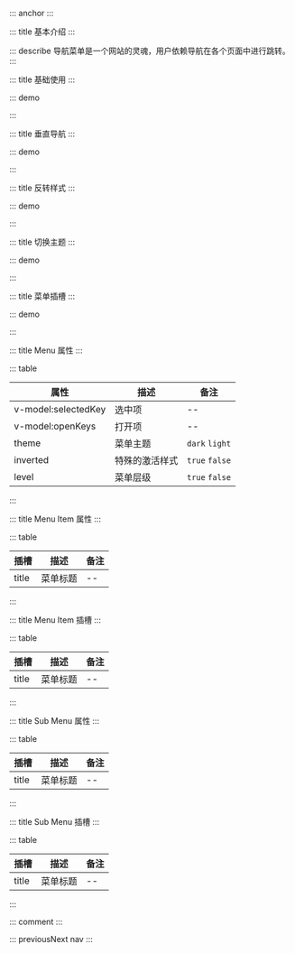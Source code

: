 ::: anchor
:::

::: title 基本介绍
:::

::: describe 导航菜单是一个网站的灵魂，用户依赖导航在各个页面中进行跳转。
:::

::: title 基础使用
:::

::: demo

<template>
  <lay-menu v-model:selectedKey="selectedKey" v-model:openKeys="openKeys">
    <lay-menu-item title="首页" id="1"></lay-menu-item>
    <lay-menu-item title="用户" id="2"></lay-menu-item>
    <lay-menu-item title="角色" id="3"></lay-menu-item> 
    <lay-sub-menu title="目录" id="7">
        <lay-menu-item title="菜单" id="8"></lay-menu-item> 
        <lay-menu-item title="菜单" id="9"></lay-menu-item>
        <lay-sub-menu title="菜单" id="10">
            <lay-menu-item title="菜单" id="11"></lay-menu-item> 
            <lay-menu-item title="菜单" id="12"></lay-menu-item>
            <lay-menu-item title="菜单" id="13"></lay-menu-item>
        </lay-sub-menu>
    </lay-sub-menu> 
  </lay-menu>
</template>

<script>
import { ref } from 'vue'

export default {
  setup() {

    const selectedKey = ref("5")
    const openKeys = ref(["7"])   
    return {
      selectedKey,
      openKeys
    }
  }
}
</script>

:::

::: title 垂直导航
:::

::: demo

<template>
  <lay-menu v-model:selectedKey="selectedKey" v-model:openKeys="openKeys" :tree="true">
    <lay-menu-item title="首页" id="1"></lay-menu-item>
    <lay-menu-item title="用户" id="2"></lay-menu-item>
    <lay-menu-item title="角色" id="3"></lay-menu-item> 
    <lay-sub-menu title="目录" id="7">
        <lay-menu-item title="菜单" id="8"></lay-menu-item> 
        <lay-menu-item title="菜单" id="9"></lay-menu-item>
        <lay-sub-menu title="菜单" id="10">
            <lay-menu-item title="菜单" id="11"></lay-menu-item> 
            <lay-menu-item title="菜单" id="12"></lay-menu-item>
            <lay-menu-item title="菜单" id="13"></lay-menu-item>
        </lay-sub-menu>
    </lay-sub-menu> 
  </lay-menu>
</template>

<script>
import { ref } from 'vue'

export default {
  setup() {

    const openKeys = ref(["7"])
    const selectedKey = ref("5")

    return {
      openKeys,
      selectedKey
    }
  }
}
</script>

:::

::: title 反转样式
:::

::: demo

<template>
  <lay-menu level="true" v-model:selectedKey="selectedKey" inverted="true" v-model:openKeys="openKeys" :tree="true">
    <lay-menu-item title="首页" id="1"></lay-menu-item>
    <lay-menu-item title="用户" id="2"></lay-menu-item>
    <lay-menu-item title="角色" id="3"></lay-menu-item> 
    <lay-sub-menu title="目录" id="7">
        <lay-menu-item title="菜单" id="8"></lay-menu-item> 
        <lay-menu-item title="菜单" id="9"></lay-menu-item>
        <lay-sub-menu title="菜单" id="10">
            <lay-menu-item title="菜单" id="11"></lay-menu-item> 
            <lay-menu-item title="菜单" id="12"></lay-menu-item>
            <lay-menu-item title="菜单" id="13"></lay-menu-item>
        </lay-sub-menu>
    </lay-sub-menu> 
  </lay-menu>
</template>

<script>
import { ref } from 'vue'

export default {
  setup() {

    const openKeys = ref(["7"])
    const selectedKey = ref("5")

    return {
      openKeys,
      selectedKey
    }
  }
}
</script>

:::

::: title 切换主题
:::

::: demo

<template>
  <lay-menu v-model:selectedKey="selectedKey" theme="light" v-model:openKeys="openKeys" :tree="true">
    <lay-menu-item title="首页" id="1"></lay-menu-item>
    <lay-menu-item title="用户" id="2"></lay-menu-item>
    <lay-menu-item title="角色" id="3"></lay-menu-item> 
    <lay-sub-menu title="目录" id="7">
        <lay-menu-item title="菜单" id="8"></lay-menu-item> 
        <lay-menu-item title="菜单" id="9"></lay-menu-item>
        <lay-sub-menu title="菜单" id="10">
            <lay-menu-item title="菜单" id="11"></lay-menu-item> 
            <lay-menu-item title="菜单" id="12"></lay-menu-item>
            <lay-menu-item title="菜单" id="13"></lay-menu-item>
        </lay-sub-menu>
    </lay-sub-menu> 
  </lay-menu>
</template>

<script>
import { ref } from 'vue'

export default {
  setup() {

    const openKeys = ref(["7"])
    const selectedKey = ref("5")

    return {
      openKeys,
      selectedKey
    }
  }
}
</script>

:::

::: title 菜单插槽
:::

::: demo

<template>
  <lay-menu v-model:selectedKey="selectedKey" v-model:openKeys="openKeys" v-model:tree="isTree">
    <lay-menu-item id="1">
      <router-link to="">
        <lay-icon type="layui-icon-home"></lay-icon> 
        首页
      </router-link>
    </lay-menu-item>
    <lay-sub-menu id="7">
        <template v-slot:title> 
          <router-link to="">
            <lay-icon type="layui-icon-home"></lay-icon> 
            目录
          </router-link>
        </template>
        <lay-menu-item id="8">
            <router-link to="">
              <lay-icon type="layui-icon-home"></lay-icon> 
              菜单
            </router-link>
        </lay-menu-item> 
        <lay-menu-item id="9">
            <router-link to="">
              <lay-icon type="layui-icon-home"></lay-icon> 
              菜单
            </router-link>
        </lay-menu-item>
    </lay-sub-menu> 
  </lay-menu>
</template>

<script>
import { ref } from 'vue'

export default {
  setup() {

    const isTree = ref(true)
    const selectedKey = ref("5")
    const openKeys = ref(["7"])

    return {
      isTree,
      openKeys,
      selectedKey
    }
  }
}
</script>

:::

::: title Menu 属性
:::

::: table

| 属性                | 描述   | 备注 |
| ------------------- | ------ | ---- |
| v-model:selectedKey | 选中项 | --   |
| v-model:openKeys    | 打开项 | --   |
| theme    | 菜单主题 | `dark` `light`   |
| inverted    | 特殊的激活样式 | `true` `false`  |
| level    | 菜单层级 | `true` `false`  |

:::

::: title Menu Item 属性
:::

::: table

| 插槽  | 描述     | 备注 |
| ----- | -------- | ---- |
| title | 菜单标题 | --   |

:::

::: title Menu Item 插槽
:::

::: table

| 插槽  | 描述     | 备注 |
| ----- | -------- | ---- |
| title | 菜单标题 | --   |

:::

::: title Sub Menu 属性
:::

::: table

| 插槽  | 描述     | 备注 |
| ----- | -------- | ---- |
| title | 菜单标题 | --   |

:::

::: title Sub Menu 插槽
:::

::: table

| 插槽  | 描述     | 备注 |
| ----- | -------- | ---- |
| title | 菜单标题 | --   |

:::

::: comment
:::

::: previousNext nav
:::

